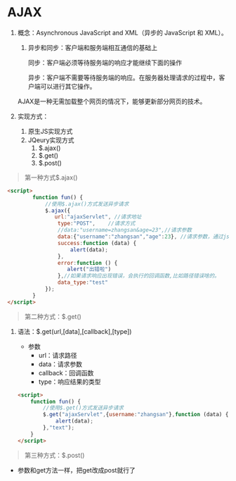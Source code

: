 # AJAX

1. 概念：Asynchronous JavaScript and XML（异步的 JavaScript 和 XML）。

   1. 异步和同步：客户端和服务端相互通信的基础上

      同步：客户端必须等待服务端的响应才能继续下面的操作

      异步：客户端不需要等待服务端的响应。在服务器处理请求的过程中，客户端可以进行其它操作。

   AJAX是一种无需加载整个网页的情况下，能够更新部分网页的技术。

2. 实现方式：

   1. 原生JS实现方式
   2. JQeury实现方式
      1. $.ajax()
      2. $.get()
      3. $.post()

> 第一种方式$.ajax()

```html
<script>
        function fun() {
            //使用$.ajax()方式发送异步请求
            $.ajax({
               url:"ajaxServlet", //请求地址
                type:"POST",    //请求方式
                //data:"username=zhangsan&age=23",//请求参数
                data:{"username":"zhangsan","age":23}, //请求参数，通过json方式
                success:function (data) {
                    alert(data);
                },
                error:function () {
                   alert("出错啦")
                },//如果请求响应出现错误，会执行的回调函数,比如路径错误啥的。
                data_type:"test"
            });
        }
</script>
```



> 第二种方式：$.get()

1. 语法：$.get(url,[data],[callback],[type])

   - 参数
     * url：请求路径
     * data：请求参数
     * callback：回调函数
     * type：响应结果的类型

   ```html
   <script>
       function fun() {
           //使用$.get()方式发送异步请求
           $.get("ajaxServlet",{username:"zhangsan"},function (data) {
               alert(data);
           },"text");
       }
   </script>
   ```

> 第三种方式：$.post()

- 参数和get方法一样，把get改成post就行了





